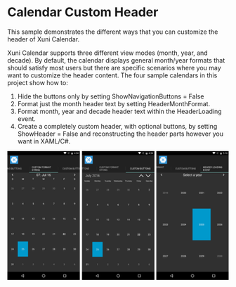 Calendar Custom Header
=====================

This sample demonstrates the different ways that you can customize the header of Xuni Calendar.

Xuni Calendar supports three different view modes (month, year, and decade). By default, the calendar displays general month/year formats that should satisfy most users but there are specific scenarios where you may want to customize the header content. The four sample calendars in this project show how to:

1. Hide the buttons only by setting ShowNavigationButtons = False
2. Format just the month header text by setting HeaderMonthFormat.
3. Format month, year and decade header text within the HeaderLoading event.
4. Create a completely custom header, with optional buttons, by setting ShowHeader = False and reconstructing the header parts however you want in XAML/C#.

![](Screenshot.png)